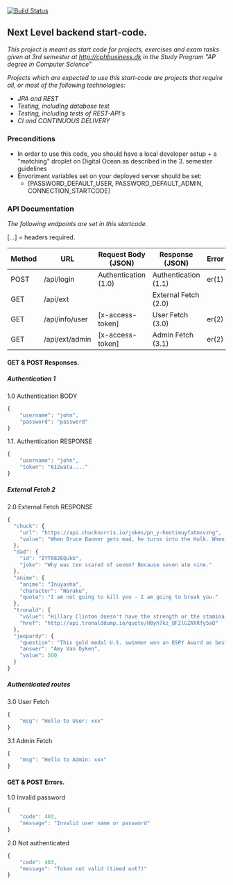 [![Build Status](https://travis-ci.com/Tarokc/Prog.exam-Backend.svg?branch=master)](https://travis-ci.com/Tarokc/Prog.exam-Backend)

## Next Level backend start-code.
*This project is meant as start code for projects, exercises and exam tasks given at 3rd semester at http://cphbusiness.dk in the Study Program "AP degree in Computer Science"*

*Projects which are expected to use this start-code are projects that require all, or most of the following technologies:*
- *JPA and REST*
- *Testing, including database test*
- *Testing, including tests of REST-API's*
- *CI and CONTINUOUS DELIVERY*

### Preconditions
- In order to use this code, you should have a local developer setup + a "matching" droplet on Digital Ocean as described in the 3. semester guidelines
- Envoriment variables set on your deployed server should be set:
  - [PASSWORD_DEFAULT_USER, PASSWORD_DEFAULT_ADMIN, CONNECTION_STARTCODE]

### API Documentation
*The following endpoints are set in this startcode.*

[...] = headers required.

| Method    | URL                                    | Request Body (JSON)     | Response (JSON)                         | Error         |
|---        |---                                     |---                      |---                                      |---            |
| POST      | /api/login                             | Authentication (1.0)    | Authentication (1.1)                    | er(1)         |
| GET       | /api/ext                               |                         | External Fetch (2.0)                    |               |
| GET       | /api/info/user                         | [x-access-token]        | User Fetch  (3.0)                       | er(2)         |
| GET       | /api/ext/admin                         | [x-access-token]         | Admin Fetch (3.1)                       | er(2)         |

#### GET & POST Responses.
##### Authentication 1
1.0 Authentication BODY
```javascript
{
    "username": "john",
    "password": "password"
}
```
1.1. Authentication RESPONSE
```javascript
{
    "username": "john",
    "token": "612wata...."
}
```

##### External Fetch 2
2.0 External Fetch RESPONSE
```javascript
{
  "chuck": {
    "url": "https://api.chucknorris.io/jokes/pn_y-heotimuyfatmsvzng",
    "value": "When Bruce Banner gets mad, he turns into the Hulk. When the Hulk gets mad, he turns into Chuck Norris."
  },
  "dad": {
    "id": "IYT082EQukb",
    "joke": "Why was ten scared of seven? Because seven ate nine."
  },
  "anime": {
    "anime": "Inuyasha",
    "character": "Naraku",
    "quote": "I am not going to kill you - I am going to break you."
  },
  "tronald": {
    "value": "Hillary Clinton doesn't have the strength or the stamina to MAKE AMERICA GREAT AGAIN! #AmericaFirst\nhttps://t.co/G1MuLrjhW9",
    "href": "http://api.tronalddump.io/quote/H8yh7kz_QF2lGZNYRfy5aQ"
  },
  "jeopardy": {
    "question": "This gold medal U.S. swimmer won an ESPY Award as best female athlete for 1996",
    "answer": "Amy Van Dyken",
    "value": 500
  }
}
```

##### Authenticated routes
3.0 User Fetch
```javascript
{
    "msg": "Hello to User: xxx"
}
```

3.1 Admin Fetch
```javascript
{
    "msg": "Hello to Admin: xxx"
}
```

#### GET & POST Errors.
1.0 Invalid password
```javascript
{
    "code": 403,
    "message": "Invalid user name or password"
}
```

2.0 Not authenticated
```javascript
{
    "code": 403,
    "message": "Token not valid (timed out?)"
}
```

